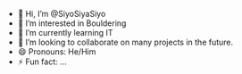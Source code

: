 - 👋 Hi, I’m @SiyoSiyaSiyo
- 👀 I’m interested in Bouldering
- 🌱 I’m currently learning IT
- 💞️ I’m looking to collaborate on many projects in the future.
- 😄 Pronouns: He/Him
- ⚡ Fun fact: ...

<!---
SiyoSiyaSiyo/SiyoSiyaSiyo is a ✨ special ✨ repository because its `README.md` (this file) appears on your GitHub profile.
You can click the Preview link to take a look at your changes.
--->
